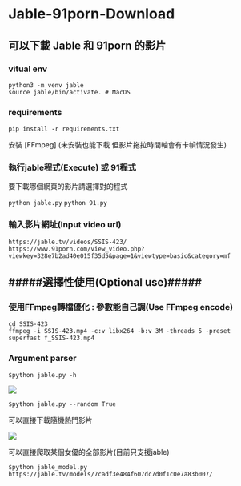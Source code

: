 # Jable-91porn-Download

## 可以下載 Jable 和 91porn 的影片

### vitual env
```
python3 -m venv jable
source jable/bin/activate. # MacOS
```

### requirements
`pip install -r requirements.txt`

安裝 [FFmpeg] (未安裝也能下載 但影片拖拉時間軸會有卡幀情況發生)

### 執行jable程式(Execute) 或 91程式

要下載哪個網頁的影片請選擇對的程式

`python jable.py`    `python 91.py`

### 輸入影片網址(Input video url)
`https://jable.tv/videos/SSIS-423/`     
`https://www.91porn.com/view_video.php?viewkey=328e7b2ad40e015f35d5&page=1&viewtype=basic&category=mf`  

## #####選擇性使用(Optional use)#####

### 使用FFmpeg轉檔優化 : 參數能自己調(Use FFmpeg encode) 
`cd SSIS-423`  
`ffmpeg -i SSIS-423.mp4 -c:v libx264 -b:v 3M -threads 5 -preset superfast f_SSIS-423.mp4`  
  


### Argument parser
`$python jable.py -h`

![](https://i.imgur.com/qgyS5sf.png)

`$python jable.py --random True`

可以直接下載隨機熱門影片

![](https://i.imgur.com/dSsdB7Y.png)

可以直接爬取某個女優的全部影片(目前只支援jable)

`$python jable_model.py https://jable.tv/models/7cadf3e484f607dc7d0f1c0e7a83b007/`

